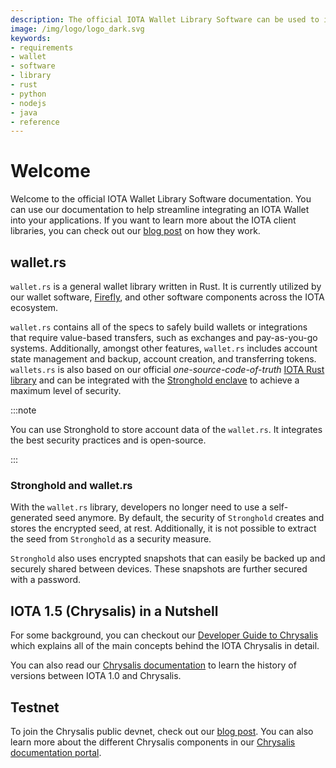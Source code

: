 ```yaml
---
description: The official IOTA Wallet Library Software can be used to integrate an IOTA Wallet into your application. 
image: /img/logo/logo_dark.svg
keywords:
- requirements
- wallet
- software
- library
- rust
- python
- nodejs
- java
- reference
---
```


# Welcome

Welcome to the official IOTA Wallet Library Software documentation. You can use our documentation to help streamline integrating an IOTA Wallet into your applications. If you want to learn more about the IOTA client libraries, you can check out our [blog post](https://blog.iota.org/the-new-iota-client-libraries-harder-better-faster-stronger/) on how they work.

## wallet.rs

`wallet.rs` is a general wallet library written in Rust. It is currently utilized by our wallet software, [Firefly](https://firefly.iota.org/), and other software components across the IOTA ecosystem. 

`wallet.rs` contains all of the specs to safely build wallets or integrations that require value-based transfers, such as exchanges and pay-as-you-go systems. Additionally, amongst other features, `wallet.rs` includes account state management and backup, account creation, and transferring tokens. `wallets.rs` is also based on our official _one-source-code-of-truth_ [IOTA Rust library](https://github.com/iotaledger/iota.rs) and can be integrated with the [Stronghold enclave](https://blog.iota.org/iota-stronghold-6ce55d311d7c/) to achieve a maximum level of security.

:::note

You can use Stronghold to store account data of the `wallet.rs`. It integrates the best security practices and is open-source.

:::

### Stronghold and wallet.rs

With the `wallet.rs` library, developers no longer need to use a self-generated seed anymore. By default, the security of `Stronghold` creates and stores the encrypted seed, at rest. Additionally, it is not possible to extract the seed from `Stronghold` as a security measure. 

`Stronghold` also uses encrypted snapshots that can easily be backed up and securely shared between devices. These snapshots are further secured with a password.

## IOTA 1.5 (Chrysalis) in a Nutshell

For some background, you can checkout our [Developer Guide to Chrysalis](https://wiki.iota.org/introduction/explanations/update/what_is_chrysalis/) which explains all of the main concepts behind the IOTA Chrysalis in detail.

You can also read our [Chrysalis documentation](https://wiki.iota.org/introduction/welcome/) to learn the history of versions between IOTA 1.0 and Chrysalis.

## Testnet

To join the Chrysalis public devnet, check out our [blog post](https://blog.iota.org/chrysalis-phase-2-testnet-out-now/). You can also learn more about the different Chrysalis components in our [Chrysalis documentation portal](https://wiki.iota.org/introduction/welcome/).